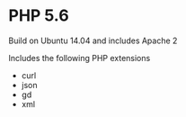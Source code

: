 # PHP 5.6

Build on Ubuntu 14.04 and includes Apache 2

Includes the following PHP extensions
- curl
- json
- gd
- xml
